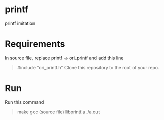 # printf
printf imitation

# Requirements
In source file, replace printf -> ori_printf and add this line
>#include "ori_printf.h"
Clone this repository to the root of your repo.

# Run
Run this command
>make
>gcc (source file) libprintf.a
>./a.out
